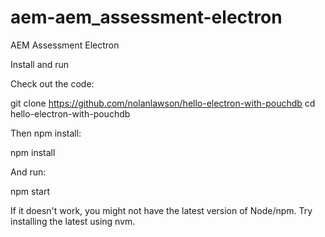 # aem-aem_assessment-electron
 AEM Assessment Electron
 
Install and run

Check out the code:

git clone https://github.com/nolanlawson/hello-electron-with-pouchdb
cd hello-electron-with-pouchdb

Then npm install:

npm install

And run:

npm start

If it doesn't work, you might not have the latest version of Node/npm. Try installing the latest using nvm.
